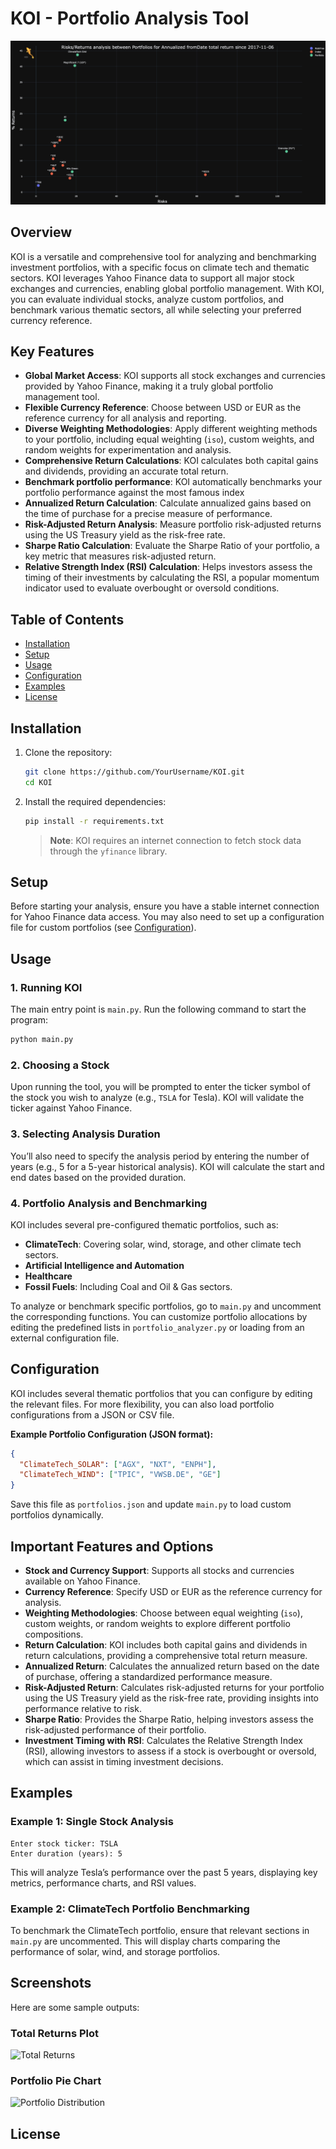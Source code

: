 
# KOI - Portfolio Analysis Tool

![KOI Logo](.\image\benchmark_portfolio.png)

## Overview

KOI is a versatile and comprehensive tool for analyzing and benchmarking investment portfolios, with a specific focus on climate tech and thematic sectors. KOI leverages Yahoo Finance data to support all major stock exchanges and currencies, enabling global portfolio management. With KOI, you can evaluate individual stocks, analyze custom portfolios, and benchmark various thematic sectors, all while selecting your preferred currency reference.

## Key Features

- **Global Market Access**: KOI supports all stock exchanges and currencies provided by Yahoo Finance, making it a truly global portfolio management tool.
- **Flexible Currency Reference**: Choose between USD or EUR as the reference currency for all analysis and reporting.
- **Diverse Weighting Methodologies**: Apply different weighting methods to your portfolio, including equal weighting (`iso`), custom weights, and random weights for experimentation and analysis.
- **Comprehensive Return Calculations**: KOI calculates both capital gains and dividends, providing an accurate total return.
- **Benchmark portfolio performance**: KOI automatically benchmarks your portfolio performance against the most famous index
- **Annualized Return Calculation**: Calculate annualized gains based on the time of purchase for a precise measure of performance.
- **Risk-Adjusted Return Analysis**: Measure portfolio risk-adjusted returns using the US Treasury yield as the risk-free rate.
- **Sharpe Ratio Calculation**: Evaluate the Sharpe Ratio of your portfolio, a key metric that measures risk-adjusted return.
- **Relative Strength Index (RSI) Calculation**: Helps investors assess the timing of their investments by calculating the RSI, a popular momentum indicator used to evaluate overbought or oversold conditions.

## Table of Contents

- [Installation](#installation)
- [Setup](#setup)
- [Usage](#usage)
- [Configuration](#configuration)
- [Examples](#examples)
- [License](#license)

## Installation

1. Clone the repository:
   ```bash
   git clone https://github.com/YourUsername/KOI.git
   cd KOI
   ```

2. Install the required dependencies:
   ```bash
   pip install -r requirements.txt
   ```
   > **Note**: KOI requires an internet connection to fetch stock data through the `yfinance` library.

## Setup

Before starting your analysis, ensure you have a stable internet connection for Yahoo Finance data access. You may also need to set up a configuration file for custom portfolios (see [Configuration](#configuration)).

## Usage

### 1. Running KOI

The main entry point is `main.py`. Run the following command to start the program:
```bash
python main.py
```

### 2. Choosing a Stock

Upon running the tool, you will be prompted to enter the ticker symbol of the stock you wish to analyze (e.g., `TSLA` for Tesla). KOI will validate the ticker against Yahoo Finance.

### 3. Selecting Analysis Duration

You’ll also need to specify the analysis period by entering the number of years (e.g., 5 for a 5-year historical analysis). KOI will calculate the start and end dates based on the provided duration.

### 4. Portfolio Analysis and Benchmarking

KOI includes several pre-configured thematic portfolios, such as:
- **ClimateTech**: Covering solar, wind, storage, and other climate tech sectors.
- **Artificial Intelligence and Automation**
- **Healthcare**
- **Fossil Fuels**: Including Coal and Oil & Gas sectors.

To analyze or benchmark specific portfolios, go to `main.py` and uncomment the corresponding functions. You can customize portfolio allocations by editing the predefined lists in `portfolio_analyzer.py` or loading from an external configuration file.

## Configuration

KOI includes several thematic portfolios that you can configure by editing the relevant files. For more flexibility, you can also load portfolio configurations from a JSON or CSV file.

**Example Portfolio Configuration (JSON format):**
```json
{
  "ClimateTech_SOLAR": ["AGX", "NXT", "ENPH"],
  "ClimateTech_WIND": ["TPIC", "VWSB.DE", "GE"]
}
```

Save this file as `portfolios.json` and update `main.py` to load custom portfolios dynamically.

## Important Features and Options

- **Stock and Currency Support**: Supports all stocks and currencies available on Yahoo Finance.
- **Currency Reference**: Specify USD or EUR as the reference currency for analysis.
- **Weighting Methodologies**: Choose between equal weighting (`iso`), custom weights, or random weights to explore different portfolio compositions.
- **Return Calculation**: KOI includes both capital gains and dividends in return calculations, providing a comprehensive total return measure.
- **Annualized Return**: Calculates the annualized return based on the date of purchase, offering a standardized performance measure.
- **Risk-Adjusted Return**: Calculates risk-adjusted returns for your portfolio using the US Treasury yield as the risk-free rate, providing insights into performance relative to risk.
- **Sharpe Ratio**: Provides the Sharpe Ratio, helping investors assess the risk-adjusted performance of their portfolio.
- **Investment Timing with RSI**: Calculates the Relative Strength Index (RSI), allowing investors to assess if a stock is overbought or oversold, which can assist in timing investment decisions.

## Examples

### Example 1: Single Stock Analysis

```plaintext
Enter stock ticker: TSLA
Enter duration (years): 5
```

This will analyze Tesla’s performance over the past 5 years, displaying key metrics, performance charts, and RSI values.

### Example 2: ClimateTech Portfolio Benchmarking

To benchmark the ClimateTech portfolio, ensure that relevant sections in `main.py` are uncommented. This will display charts comparing the performance of solar, wind, and storage portfolios.

## Screenshots

Here are some sample outputs:

### Total Returns Plot
![Total Returns](path_to_example_chart.png)

### Portfolio Pie Chart
![Portfolio Distribution](path_to_pie_chart.png)

## License

